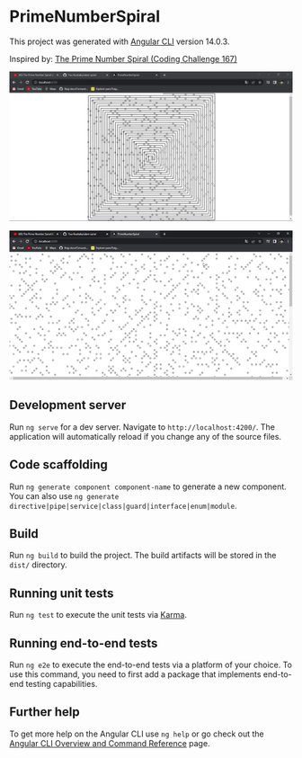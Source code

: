 # PrimeNumberSpiral

This project was generated with [Angular CLI](https://github.com/angular/angular-cli) version 14.0.3.

Inspired by:
[The Prime Number Spiral (Coding Challenge 167)](https://www.youtube.com/watch?v=a35KWEjRvc0)


![prime spiral.png](https://raw.githubusercontent.com/Yuu-Kuuhaku/ulam-spiral/master/src/assets/prime%20spiral.png)

![PrimeNumberSpiral.gif](https://raw.githubusercontent.com/Yuu-Kuuhaku/ulam-spiral/master/src/assets/PrimeNumberSpiral.gif)

## Development server

Run `ng serve` for a dev server. Navigate to `http://localhost:4200/`. The application will automatically reload if you change any of the source files.

## Code scaffolding

Run `ng generate component component-name` to generate a new component. You can also use `ng generate directive|pipe|service|class|guard|interface|enum|module`.

## Build

Run `ng build` to build the project. The build artifacts will be stored in the `dist/` directory.

## Running unit tests

Run `ng test` to execute the unit tests via [Karma](https://karma-runner.github.io).

## Running end-to-end tests

Run `ng e2e` to execute the end-to-end tests via a platform of your choice. To use this command, you need to first add a package that implements end-to-end testing capabilities.

## Further help

To get more help on the Angular CLI use `ng help` or go check out the [Angular CLI Overview and Command Reference](https://angular.io/cli) page.
